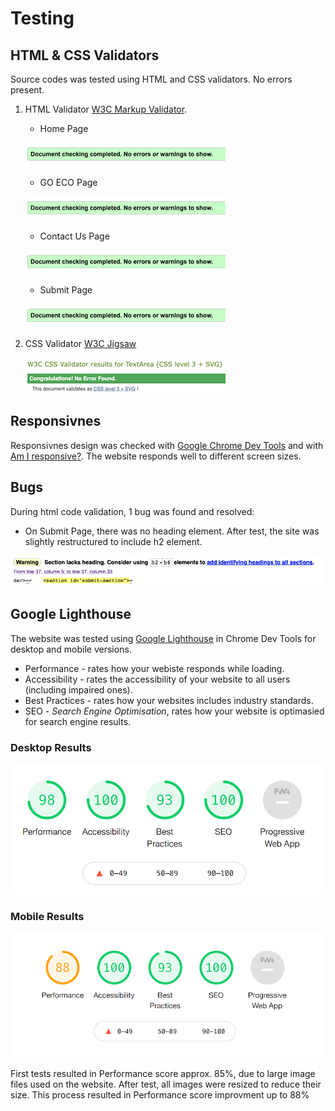 # Testing
## HTML & CSS Validators
Source codes was tested using HTML and CSS validators. No errors present.
1. HTML Validator [W3C Markup Validator](https://validator.w3.org/).
   - Home Page
  
    ![HTML Validator](assets/images/testing/html-validator.png)

   - GO ECO Page

    ![HTML Validator](assets/images/testing/html-validator.png)

   - Contact Us Page

    ![HTML Validator](assets/images/testing/html-validator.png)

   - Submit Page

    ![HTML Validator](assets/images/testing/html-validator.png)

2. CSS Validator [W3C Jigsaw](https://jigsaw.w3.org/css-validator/)

    ![CSS Validator](assets/images/testing/jigsaw-css-validator.png)

## Responsivnes
Responsivnes design was checked with [Google Chrome Dev Tools](https://developer.chrome.com/) and with [Am I responsive?](http://ami.responsivedesign.is/). The website responds well to different screen sizes.

## Bugs
During html code validation, 1 bug was found and resolved:
   - On Submit Page, there was no heading element. After test, the site was slightly restructured to include h2 element.
    
![Submit Page Bug](assets/images/testing/submit-page-bug.png)

## Google Lighthouse

The website was tested using [Google Lighthouse](https://developers.google.com/web/tools/lighthouse) in Chrome Dev Tools for desktop and mobile versions.

- Performance - rates how your webiste responds while loading.
- Accessibility - rates the accessibility of your website to all users (including impaired ones).
- Best Practices - rates how your websites includes industry standards.
- SEO - *Search Engine Optimisation*, rates how your website is optimasied for search engine results.

### Desktop Results

![Lighthouse Desktop](assets/images/testing/lighthouse-desktop.png)

### Mobile Results

![Lighthouse Mobile](assets/images/testing/lighthouse-mobile.png)

First tests resulted in Performance score approx. 85%, due to large image files used on the website. After test, all images were resized to reduce their size. This process resulted in Performance score improvment up to 88% 


